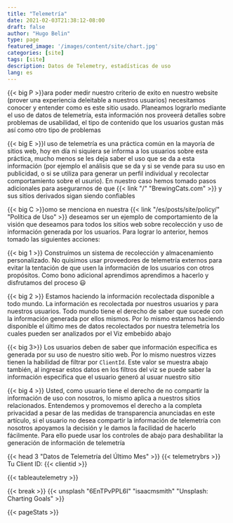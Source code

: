 ```yaml
---
title: "Telemetría"
date: 2021-02-03T21:38:12-08:00
draft: false
author: "Hugo Belin"
type: page
featured_image: '/images/content/site/chart.jpg'
categories: [site]
tags: [site]
description: Datos de Telemetry, estadísticas de uso
lang: es
---
```

{{< big P >}}ara poder medir nuestro criterio de exito en nuestro website (prover una experiencia deleitable a nuestros usuarios) necesitamos conocer y entender como es este sitio usado. 
Planeamos lograrlo mediante el uso de datos de telemetría, esta información nos proveerá detalles sobre problemas de usabilidad, el tipo de contenido que los usuarios gustan más así como 
otro tipo de problemas

{{< big E >}}l uso de telemetría es una práctica común en la mayoría de sitios web, hoy en día ni siquiera se informa a los usuarios sobre esta práctica, mucho menos se les deja saber el 
uso que se da a esta información (por ejemplo el análisis que se da y si se vende para su uso en publicidad, o si se utiliza para generar un perfil individual y recolectar comportamiento 
sobre el usurio). En nuestro caso hemos tomado pasos adicionales para asegurarnos de que {{< link "/" "BrewingCats.com" >}} y sus sitios derivados sigan siendo confiables

{{< big C >}}omo se menciona en nuestra {{< link "/es/posts/site/policy/" "Política de Uso" >}} deseamos ser un ejemplo de comportamiento de la visión que deseamos para todos los sitios 
web sobre recolección y uso de información generada por los usuarios. Para lograr lo anterior, hemos tomado las siguientes acciones:

{{< big 1 >}} Construímos un sistema de recolección y almacenamiento personalizado. No quisimos usar proveedores de telemetría externos para evitar la tentación de que usen la información 
de los usuarios con otros propósitos. Como bono adicional aprendimos aprendimos a hacerlo y disfrutamos del proceso :smiley:

{{< big 2 >}} Estamos haciendo la información recolectada disponible a todo mundo. La información es recolectada por nuestros usuarios y para nuestros usuarios. Todo mundo tiene el derecho 
de saber que sucede con la información generada por ellos mismos. Por lo mismo estamos haciendo disponible el último mes de datos recolectados por nuestra telemetría los cuales pueden ser 
analizados por el Viz embebido abajo

{{< big 3>}} Los usuarios deben de saber que información específica es generada por su uso de nuestro sitio web. Por lo mismo nuestros vizzes tienen la habilidad de filtrar por `ClientId`. 
Este valor se muestra abajo también, al ingresar estos datos en los filtros del viz se puede saber la información especifica que el usuario generó al usuar nuestro sitio

{{< big 4 >}} Usted, como usuario tiene el derecho de no compartir la información de uso con nosotros, lo mismo aplica a nuestros sitios relacionados. Entendemos y promovemos el derecho a la 
completa privacidad a pesar de las medidas de transparencia anunciadas en este artículo, si el usuario no desea compartir la información de telemetría con nosotros apoyamos la decisión y le 
damos la facilidad de hacerlo fácilmente. Para ello puede usar los controles de abajo para deshabilitar la generación de información de telemetría

{{< head 3 "Datos de Telemetría del Último Mes" >}}
{{< telemetrybrs >}}
Tu Client ID: {{< clientid >}}

{{< tableautelemetry >}}

{{< break >}}
{{< unsplash "6EnTPvPPL6I" "isaacmsmith" "Unsplash: Charting Goals" >}}

{{< pageStats >}}
